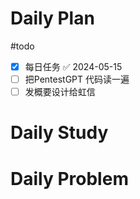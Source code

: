 # Daily Plan
#todo
- [x] 每日任务 ✅ 2024-05-15
- [ ] 把PentestGPT 代码读一遍
- [ ] 发概要设计给虹信
# Daily Study
# Daily Problem